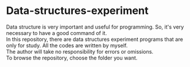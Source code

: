 # Data-structures-experiment
Data structure is very important and useful for programming. So, it's very necessary to have a good command of it.   
In this repository, there are data structures experiment programs that are only for study. All the codes are written by myself.   
The author will take no responsibility for errors or omissions.  
To browse the repository, choose the folder you want. 
